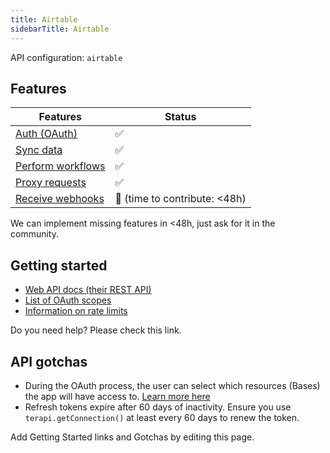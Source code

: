 ```yaml
---
title: Airtable
sidebarTitle: Airtable
---
```


API configuration: `airtable`

## Features

| Features | Status |
| - | - |
| [Auth (OAuth)](/integrate/guides/authorize-an-api) | ✅ |
| [Sync data](/integrate/guides/sync-data-from-an-api) | ✅ |
| [Perform workflows](/integrate/guides/perform-workflows-with-an-api) | ✅ |
| [Proxy requests](/integrate/guides/proxy-requests-to-an-api) | ✅ |
| [Receive webhooks](/integrate/guides/receive-webhooks-from-an-api) | 🚫 (time to contribute: &lt;48h) |

We can implement missing features in &lt;48h, just ask for it in the community.

## Getting started

-   [Web API docs (their REST API)](https://airtable.com/developers/web/api/introduction)
-   [List of OAuth scopes](https://airtable.com/developers/web/api/scopes)
-   [Information on rate limits](https://airtable.com/developers/web/api/rate-limits)

Do you need help? Please check this link.

## API gotchas

-   During the OAuth process, the user can select which resources (Bases) the app will have access to. [Learn more here](https://airtable.com/developers/web/api/oauth-reference#resources)
-   Refresh tokens expire after 60 days of inactivity. Ensure you use `terapi.getConnection()` at least every 60 days to renew the token.

Add Getting Started links and Gotchas by editing this page.
